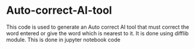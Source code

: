 # Auto-correct-AI-tool
This code is used to generate an Auto correct AI tool that must correct the word entered or give the word which is nearest to it. It is done using difflib module. This is done in jupyter notebook code
